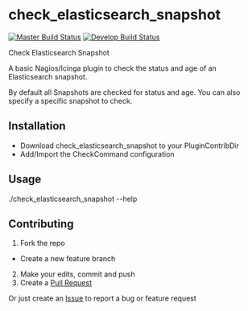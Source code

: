 # check_elasticsearch_snapshot

[![Master Build Status](https://travis-ci.org/leeclemens/check_elasticsearch_snapshot.svg?branch=master)](https://travis-ci.org/leeclemens/check_x509_expire)
[![Develop Build Status](https://travis-ci.org/leeclemens/check_elasticsearch_snapshot.svg?branch=develop)](https://travis-ci.org/leeclemens/check_x509_expire)

Check Elasticsearch Snapshot

A basic Nagios/Icinga plugin to check the status and age of an Elasticsearch snapshot.

By default all Snapshots are checked for status and age. You can also specify a specific snapshot to check.

## Installation

* Download check_elasticsearch_snapshot to your PluginContribDir
* Add/Import the CheckCommand configuration

## Usage

./check_elasticsearch_snapshot --help

## Contributing
1. Fork the repo
  * Create a new feature branch
2. Make your edits, commit and push
3. Create a [Pull Request](https://github.com/leeclemens/check_elasticsearch_snapshot/pulls)

Or just create an [Issue](https://github.com/leeclemens/check_elasticsearch_snapshot/issues) to report a bug or feature request
